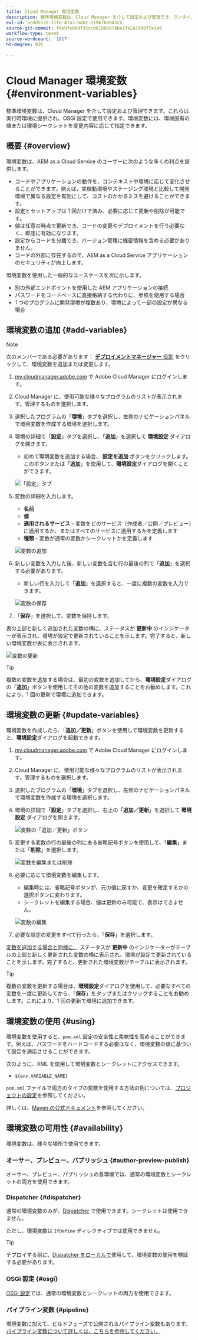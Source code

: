 ```yaml
---
title: Cloud Manager 環境変数
description: 標準環境変数は、Cloud Manager を介して設定および管理でき、ランタイム環境に提供され、OSGi 設定で使用できます。
exl-id: 5cdd5532-11fe-47a3-beb2-21967b0e43c6
source-git-commit: f0e9fe0bdf35cc001860974be1fa2a7d90f7a3a9
workflow-type: tm+mt
source-wordcount: '1017'
ht-degree: 93%

---
```



# Cloud Manager 環境変数 {#environment-variables}

標準環境変数は、Cloud Manager を介して設定および管理できます。これらは実行時環境に提供され、OSGi 設定で使用できます。環境変数には、環境固有の値または環境シークレットを変更内容に応じて指定できます。

## 概要 {#overview}

環境変数は、AEM as a Cloud Service のユーザーに次のような多くの利点を提供します。

* コードやアプリケーションの動作を、コンテキストや環境に応じて変化させることができます。例えば、実稼動環境やステージング環境と比較して開発環境で異なる設定を有効にして、コストのかかるミスを避けることができます。
* 設定とセットアップは 1 回だけで済み、必要に応じて更新や削除が可能です。
* 値は任意の時点で更新でき、コードの変更やデプロイメントを行う必要なく、即座に有効になります。
* 設定からコードを分離でき、バージョン管理に機密情報を含める必要がありません。
* コードの外部に存在するので、AEM as a Cloud Service アプリケーションのセキュリティが向上します。

環境変数を使用した一般的なユースケースを次に示します。

* 別の外部エンドポイントを使用した AEM アプリケーションの接続
* パスワードをコードベースに直接格納する代わりに、参照を使用する場合
* 1 つのプログラムに開発環境が複数あり、環境によって一部の設定が異なる場合

## 環境変数の追加 {#add-variables}

>[!NOTE]
>
>次のメンバーである必要があります： [**デプロイメントマネージャー** 役割](/help/onboarding/cloud-manager-introduction.md#role-based-premissions) をクリックして、環境変数を追加または変更します。

1. [my.cloudmanager.adobe.com](https://my.cloudmanager.adobe.com/) で Adobe Cloud Manager にログインします。
1. Cloud Manager に、使用可能な様々なプログラムのリストが表示されます。管理するものを選択します。
1. 選択したプログラムの「**環境**」タブを選択し、左側のナビゲーションパネルで環境変数を作成する環境を選択します。
1. 環境の詳細で「**設定**」タブを選択し、「**追加**」を選択して **環境設定** ダイアログを開きます。
   * 初めて環境変数を追加する場合、 **設定を追加** ボタンをクリックします。 このボタンまたは「**追加**」を使用して、**環境設定**&#x200B;ダイアログを開くことができます。

   ![「設定」タブ](assets/configuration-tab.png)

1. 変数の詳細を入力します。
   * **名前**
   * **値**
   * **適用されるサービス** - 変数をどのサービス（作成者／公開／プレビュー）に適用するか、またはすべてのサービスに適用するかを定義します
   * **種類** - 変数が通常の変数かシークレットかを定義します

   ![変数の追加](assets/add-variable.png)

1. 新しい変数を入力した後、新しい変数を含む行の最後の列で「**追加**」を選択する必要があります。
   * 新しい行を入力して「**追加**」を選択すると、一度に複数の変数を入力できます。

   ![変数の保存](assets/save-variables.png)

1. 「**保存**」を選択して、変数を保持します。

表の上部と新しく追加された変数の横に、ステータスが **更新中** のインジケーターが表示され、環境が設定で更新されていることを示します。完了すると、新しい環境変数が表に表示されます。

![変数の更新](assets/updating-variables.png)

>[!TIP]
>
>複数の変数を追加する場合は、最初の変数を追加してから、**環境設定**&#x200B;ダイアログの「**追加**」ボタンを使用してその他の変数を追加することをお勧めします。これにより、1 回の更新で環境に追加できます。

## 環境変数の更新 {#update-variables}

環境変数を作成したら、「**追加／更新**」ボタンを使用して環境変数を更新すると、**環境設定**&#x200B;ダイアログを起動できます。

1. [my.cloudmanager.adobe.com](https://my.cloudmanager.adobe.com/) で Adobe Cloud Manager にログインします。
1. Cloud Manager に、使用可能な様々なプログラムのリストが表示されます。管理するものを選択します。
1. 選択したプログラムの「**環境**」タブを選択し、左側のナビゲーションパネルで環境変数を作成する環境を選択します。
1. 環境の詳細で「**設定**」タブを選択し、右上の「**追加／更新**」を選択して **環境設定** ダイアログを開きます。

   ![変数の「追加／更新」ボタン](assets/add-update-variables.png)

1. 変更する変数の行の最後の列にある省略記号ボタンを使用して、「**編集**」または「**削除**」を選択します。

   ![変数を編集または削除](assets/edit-delete-variable.png)

1. 必要に応じて環境変数を編集します。
   * 編集時には、省略記号ボタンが、元の値に戻すか、変更を確定するかの選択ボタンに変わります。
   * シークレットを編集する場合、値は更新のみ可能で、表示はできません。

   ![変数の編集](assets/edit-variable.png)

1. 必要な設定の変更をすべて行ったら、「**保存**」を選択します。

[変数を追加する場合と同様に、](#add-variables) ステータスが **更新中** のインジケーターがテーブルの上部と新しく更新された変数の横に表示され、環境が設定で更新されていることを示します。完了すると、更新された環境変数がテーブルに表示されます。

>[!TIP]
>
>複数の変数を更新する場合は、**環境設定**&#x200B;ダイアログを使用して、必要なすべての変数を一度に更新してから、「**保存**」をタップまたはクリックすることをお勧めします。これにより、1 回の更新で環境に追加できます。

## 環境変数の使用 {#using}

環境変数を使用すると、`pom.xml` 設定の安全性と柔軟性を高めることができます。例えば、パスワードをハードコードする必要はなく、環境変数の値に基づいて設定を適応させることができます。

次のように、XML を使用して環境変数とシークレットにアクセスできます。

* `${env.VARIABLE_NAME}`

`pom.xml` ファイルで両方のタイプの変数を使用する方法の例については、[プロジェクトの設定](/help/implementing/cloud-manager/getting-access-to-aem-in-cloud/setting-up-project.md#password-protected-maven-repository-support-password-protected-maven-repositories)を参照してください。

詳しくは、[Maven の公式ドキュメント](https://maven.apache.org/settings.html#quick-overview)を参照してください。

## 環境変数の可用性 {#availability}

環境変数は、様々な場所で使用できます。

### オーサー、プレビュー、パブリッシュ {#author-preview-publish}

オーサー、プレビュー、パブリッシュの各環境では、通常の環境変数とシークレットの両方を使用できます。

### Dispatcher {#dispatcher}

通常の環境変数のみが、[Dispatcher](https://experienceleague.adobe.com/docs/experience-manager-dispatcher/using/dispatcher.html?lang=ja) で使用できます。シークレットは使用できません。

ただし、環境変数は `IfDefine` ディレクティブでは使用できません。

>[!TIP]
>
>デプロイする前に、[Dispatcher をローカルで](https://experienceleague.adobe.com/docs/experience-manager-learn/cloud-service/local-development-environment-set-up/dispatcher-tools.html?lang=ja)使用して、環境変数の使用を検証する必要があります。

### OSGi 設定 {#osgi}

[OSGi 設定](/help/implementing/deploying/configuring-osgi.md)では、通常の環境変数とシークレットの両方を使用できます。

### パイプライン変数 {#pipeline}

環境変数に加えて、ビルドフェーズで公開されるパイプライン変数もあります。[パイプライン変数について詳しくは、こちらを参照してください。](/help/implementing/cloud-manager/getting-access-to-aem-in-cloud/build-environment-details.md#pipeline-variables)
